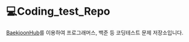 # 💻Coding_test_Repo
[BaekjoonHub](https://github.com/BaekjoonHub/BaekjoonHub)를 이용하여 프로그래머스, 백준 등 코딩테스트 문제 저장소입니다.
